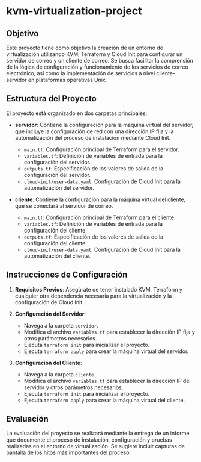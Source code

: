 # kvm-virtualization-project

## Objetivo

Este proyecto tiene como objetivo la creación de un entorno de virtualización utilizando KVM, Terraform y Cloud Init para configurar un servidor de correo y un cliente de correo. Se busca facilitar la comprensión de la lógica de configuración y funcionamiento de los servicios de correo electrónico, así como la implementación de servicios a nivel cliente-servidor en plataformas operativas Unix.

## Estructura del Proyecto

El proyecto está organizado en dos carpetas principales:

- **servidor**: Contiene la configuración para la máquina virtual del servidor, que incluye la configuración de red con una dirección IP fija y la automatización del proceso de instalación mediante Cloud Init.
  - `main.tf`: Configuración principal de Terraform para el servidor.
  - `variables.tf`: Definición de variables de entrada para la configuración del servidor.
  - `outputs.tf`: Especificación de los valores de salida de la configuración del servidor.
  - `cloud-init/user-data.yaml`: Configuración de Cloud Init para la automatización del servidor.

- **cliente**: Contiene la configuración para la máquina virtual del cliente, que se conectará al servidor de correo.
  - `main.tf`: Configuración principal de Terraform para el cliente.
  - `variables.tf`: Definición de variables de entrada para la configuración del cliente.
  - `outputs.tf`: Especificación de los valores de salida de la configuración del cliente.
  - `cloud-init/user-data.yaml`: Configuración de Cloud Init para la automatización del cliente.

## Instrucciones de Configuración

1. **Requisitos Previos**: Asegúrate de tener instalado KVM, Terraform y cualquier otra dependencia necesaria para la virtualización y la configuración de Cloud Init.

2. **Configuración del Servidor**:
   - Navega a la carpeta `servidor`.
   - Modifica el archivo `variables.tf` para establecer la dirección IP fija y otros parámetros necesarios.
   - Ejecuta `terraform init` para inicializar el proyecto.
   - Ejecuta `terraform apply` para crear la máquina virtual del servidor.

3. **Configuración del Cliente**:
   - Navega a la carpeta `cliente`.
   - Modifica el archivo `variables.tf` para establecer la dirección IP del servidor y otros parámetros necesarios.
   - Ejecuta `terraform init` para inicializar el proyecto.
   - Ejecuta `terraform apply` para crear la máquina virtual del cliente.

## Evaluación

La evaluación del proyecto se realizará mediante la entrega de un informe que documente el proceso de instalación, configuración y pruebas realizadas en el entorno de virtualización. Se sugiere incluir capturas de pantalla de los hitos más importantes del proceso.